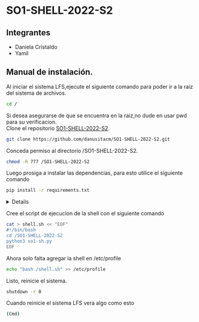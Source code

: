 # SO1-SHELL-2022-S2
## Integrantes 
- Daniela Cristaldo
- Yamil 

## Manual de instalación.
Al iniciar el sistema LFS,ejecute el siguiente comando para poder ir a la raiz del sistema de archivos.
```sh
cd /
```
Si desea asegurarse de que se encuentra en la raiz,no dude en usar pwd para su verificacion.  
Clone el repositorio [SO1-SHELL-2022-S2](https://github.com/danusitacm/SO1-SHELL-2022-S2).
```sh
git clone https://github.com/danusitacm/SO1-SHELL-2022-S2.git
```
Conceda permiso al directorio /SO1-SHELL-2022-S2.
```sh
chmod -R 777 /SO1-SHELL-2022-S2
```
Luego prosiga a instalar las dependencias, para esto utilice el siguiente comando
```sh
pip install -r requirements.txt
```
<details>
<p>
Si desea actualizar las dependencias ejecute el comando
  
```sh
pip install --upgrade -r requirements.txt
```
</p>
</details>

Cree el script de ejecucion de la shell con el siguiente comando
```sh
cat > shell.sh << "EOF"
#!/bin/bash
cd /SO1-SHELL-2022-S2
python3 so1-sh.py
EOF
```
Ahora solo falta agregar la shell en /etc/profile
```sh
echo "bash /shell.sh" >> /etc/profile
```
Listo, reinicie el sistema.
```sh
shutdown -r 0
```
Cuando reinicie el sistema LFS vera algo como esto 
```sh
(Cmd) 
```

